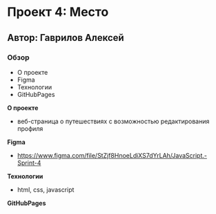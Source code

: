 # Проект 4: Место

## Автор: Гаврилов Алексей 

### Обзор

* О проекте 
* Figma
* Технологии 
* GitHubPages 

**О проекте**

* веб-страница о путешествиях с возможностью редактирования профиля 

**Figma**

* https://www.figma.com/file/StZjf8HnoeLdiXS7dYrLAh/JavaScript.-Sprint-4

**Технологии**

* html, css, javascript 

**GitHubPages**
